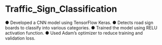 # Traffic_Sign_Classification
● Developed a CNN model using TensorFlow Keras.
● Detects road sign boards to classify into various categories.
● Trained the model using RELU activation function.
● Used Adam’s optimizer to reduce training and validation loss.
